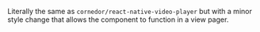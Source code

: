 Literally the same as `cornedor/react-native-video-player` but with a minor style change that allows the component to function in a view pager.

